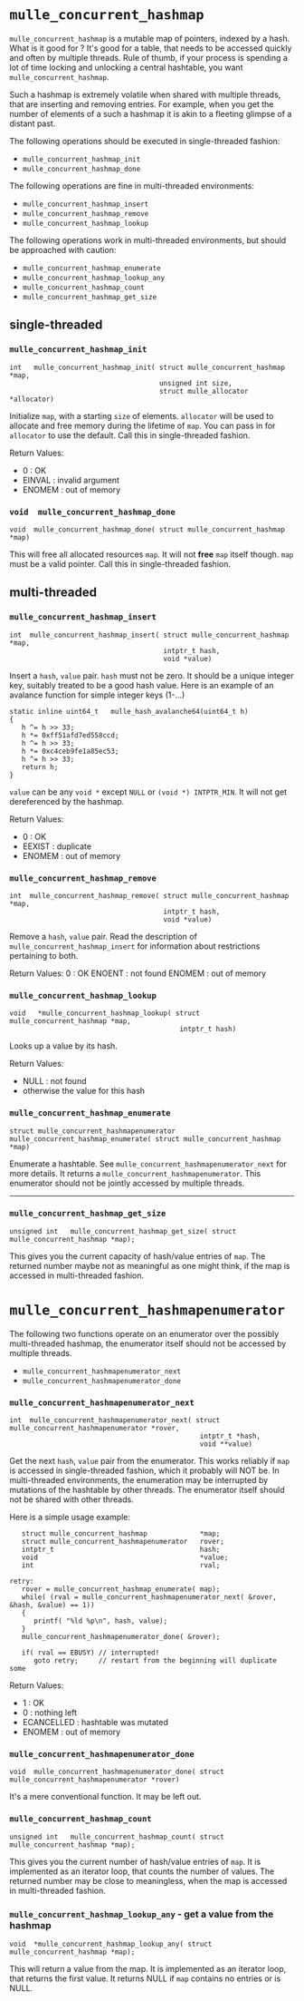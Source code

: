 # `mulle_concurrent_hashmap`

`mulle_concurrent_hashmap` is a mutable map of pointers, indexed by a hash.
What is it good for ?  It's good for a table, that needs to be accessed quickly
and often by multiple threads. Rule of thumb, if your process is spending a lot
of time locking and unlocking a central hashtable, you
want `mulle_concurrent_hashmap`.

Such a hashmap is extremely volatile when shared with multiple threads, that are
inserting and removing entries. For example, when you get the number of elements
of a such a hashmap it is akin to a fleeting glimpse of a distant past.

The following operations should be executed in single-threaded fashion:

* `mulle_concurrent_hashmap_init`
* `mulle_concurrent_hashmap_done`

The following operations are fine in multi-threaded environments:

* `mulle_concurrent_hashmap_insert`
* `mulle_concurrent_hashmap_remove`
* `mulle_concurrent_hashmap_lookup`

The following operations work in multi-threaded environments, but should be
approached with caution:

* `mulle_concurrent_hashmap_enumerate`
* `mulle_concurrent_hashmap_lookup_any`
* `mulle_concurrent_hashmap_count`
* `mulle_concurrent_hashmap_get_size`


## single-threaded


### `mulle_concurrent_hashmap_init`

```
int   mulle_concurrent_hashmap_init( struct mulle_concurrent_hashmap *map,
                                     unsigned int size,
                                     struct mulle_allocator *allocator)
```

Initialize `map`, with a starting `size` of elements. `allocator` will be
used to allocate and free memory during the lifetime of `map`.  You can pass in
for `allocator` to use the default. Call this in single-threaded fashion.

Return Values:

*   0      : OK
*   EINVAL : invalid argument
*   ENOMEM : out of memory


### `void  mulle_concurrent_hashmap_done`

```
void  mulle_concurrent_hashmap_done( struct mulle_concurrent_hashmap *map)
```

This will free all allocated resources `map`. It will not **free** `map` itself
though. `map` must be a valid pointer. Call this in single-threaded fashion.


## multi-threaded


### `mulle_concurrent_hashmap_insert`

```
int  mulle_concurrent_hashmap_insert( struct mulle_concurrent_hashmap *map,
                                      intptr_t hash,
                                      void *value)
```

Insert a `hash`, `value` pair.
`hash` must not be zero. It should be a unique integer key, suitably treated to
be a good hash value. Here is an example of an avalance function for simple
integer keys (1-...)

```
static inline uint64_t   mulle_hash_avalanche64(uint64_t h)
{
   h ^= h >> 33;
   h *= 0xff51afd7ed558ccd;
   h ^= h >> 33;
   h *= 0xc4ceb9fe1a85ec53;
   h ^= h >> 33;
   return h;
}
```

`value` can be any `void *` except `NULL` or `(void *) INTPTR_MIN`.  It will
not get dereferenced by the hashmap.


Return Values:

*   0      : OK
*   EEXIST : duplicate
*   ENOMEM : out of memory


### `mulle_concurrent_hashmap_remove`

```
int  mulle_concurrent_hashmap_remove( struct mulle_concurrent_hashmap *map,
                                      intptr_t hash,
                                      void *value)
```

Remove a `hash`, `value` pair. Read the description of
`mulle_concurrent_hashmap_insert` for information about restrictions
pertaining to both.

Return Values:
   0      : OK
   ENOENT : not found
   ENOMEM : out of memory


### `mulle_concurrent_hashmap_lookup`

```
void   *mulle_concurrent_hashmap_lookup( struct mulle_concurrent_hashmap *map,
                                          intptr_t hash)
```

Looks up a value by its hash.

Return Values:

*   NULL  : not found
*   otherwise the value for this hash


### `mulle_concurrent_hashmap_enumerate`

```
struct mulle_concurrent_hashmapenumerator  mulle_concurrent_hashmap_enumerate( struct mulle_concurrent_hashmap *map)
```

Enumerate a hashtable. See `mulle_concurrent_hashmapenumerator_next` for more details.
It returns a `mulle_concurrent_hashmapenumerator`. This enumerator should not be jointly accessed by multiple threads.

---


### `mulle_concurrent_hashmap_get_size`

```
unsigned int   mulle_concurrent_hashmap_get_size( struct mulle_concurrent_hashmap *map);
```

This gives you the current capacity of hash/value entries of `map`. The returned
number maybe not as meaningful as one might think, if the map is accessed in multi-threaded fashion.


# `mulle_concurrent_hashmapenumerator`

The following two functions operate on an enumerator over the possibly multi-threaded hashmap, the enumerator itself should not be accessed by multiple threads.

* `mulle_concurrent_hashmapenumerator_next`
* `mulle_concurrent_hashmapenumerator_done`


### `mulle_concurrent_hashmapenumerator_next`

```
int  mulle_concurrent_hashmapenumerator_next( struct mulle_concurrent_hashmapenumerator *rover,
                                               intptr_t *hash,
                                               void **value)
```

Get the next `hash`, `value` pair from the enumerator. This works reliably if `map` is accessed in single-threaded fashion, which it probably will NOT be. In multi-threaded
environments, the enumeration may be interrupted by mutations of the hashtable
by other threads. The enumerator itself should not be shared with other threads.

Here is a simple usage example:


```
   struct mulle_concurrent_hashmap             *map;
   struct mulle_concurrent_hashmapenumerator   rover;
   intptr_t                                    hash;
   void                                        *value;
   int                                         rval;

retry:
   rover = mulle_concurrent_hashmap_enumerate( map);
   while( (rval = mulle_concurrent_hashmapenumerator_next( &rover, &hash, &value) == 1))
   {
      printf( "%ld %p\n", hash, value);
   }
   mulle_concurrent_hashmapenumerator_done( &rover);

   if( rval == EBUSY) // interrupted!
      goto retry;     // restart from the beginning will duplicate some
```

Return Values:

*   1          : OK
*   0          : nothing left
*   ECANCELLED : hashtable was mutated
*   ENOMEM     : out of memory


### `mulle_concurrent_hashmapenumerator_done`

```
void  mulle_concurrent_hashmapenumerator_done( struct mulle_concurrent_hashmapenumerator *rover)
```

It's a mere conventional function. It may be left out.


### `mulle_concurrent_hashmap_count`

```
unsigned int   mulle_concurrent_hashmap_count( struct mulle_concurrent_hashmap *map);
```

This gives you the current number of hash/value entries of `map`. It is
implemented as an iterator loop, that counts the number of values.
The returned number may be close to meaningless, when the map is accessed in
multi-threaded fashion.


### `mulle_concurrent_hashmap_lookup_any` - get a value from the hashmap

```
void  *mulle_concurrent_hashmap_lookup_any( struct mulle_concurrent_hashmap *map);
```

This will return a value from the map. It is implemented as an iterator loop,
that returns the first value. It returns NULL if `map` contains no entries or
is NULL.


